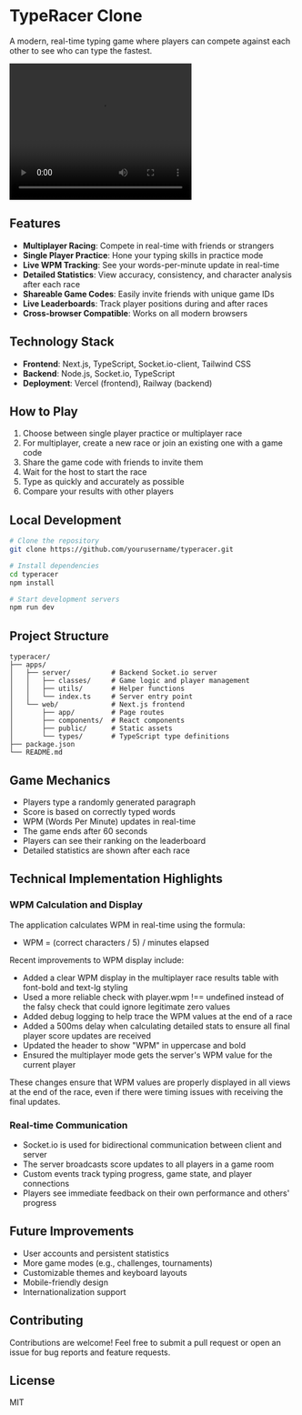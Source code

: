 # TypeRacer Clone

A modern, real-time typing game where players can compete against each other to see who can type the fastest.

<video src="https://www.youtube.com/watch?v=rTddvDdfsP8" width="320" height="240" controls></video>

## Features

- **Multiplayer Racing**: Compete in real-time with friends or strangers
- **Single Player Practice**: Hone your typing skills in practice mode
- **Live WPM Tracking**: See your words-per-minute update in real-time
- **Detailed Statistics**: View accuracy, consistency, and character analysis after each race
- **Shareable Game Codes**: Easily invite friends with unique game IDs
- **Live Leaderboards**: Track player positions during and after races
- **Cross-browser Compatible**: Works on all modern browsers

## Technology Stack

- **Frontend**: Next.js, TypeScript, Socket.io-client, Tailwind CSS
- **Backend**: Node.js, Socket.io, TypeScript
- **Deployment**: Vercel (frontend), Railway (backend)

## How to Play

1. Choose between single player practice or multiplayer race
2. For multiplayer, create a new race or join an existing one with a game code
3. Share the game code with friends to invite them
4. Wait for the host to start the race
5. Type as quickly and accurately as possible
6. Compare your results with other players

## Local Development

```bash
# Clone the repository
git clone https://github.com/yourusername/typeracer.git

# Install dependencies
cd typeracer
npm install

# Start development servers
npm run dev
```

## Project Structure

```
typeracer/
├── apps/
│   ├── server/          # Backend Socket.io server
│   │   ├── classes/     # Game logic and player management
│   │   ├── utils/       # Helper functions
│   │   └── index.ts     # Server entry point
│   └── web/             # Next.js frontend
│       ├── app/         # Page routes
│       ├── components/  # React components
│       ├── public/      # Static assets
│       └── types/       # TypeScript type definitions
├── package.json
└── README.md
```

## Game Mechanics

- Players type a randomly generated paragraph
- Score is based on correctly typed words
- WPM (Words Per Minute) updates in real-time
- The game ends after 60 seconds
- Players can see their ranking on the leaderboard
- Detailed statistics are shown after each race

## Technical Implementation Highlights

### WPM Calculation and Display

The application calculates WPM in real-time using the formula:

- WPM = (correct characters / 5) / minutes elapsed

Recent improvements to WPM display include:

- Added a clear WPM display in the multiplayer race results table with font-bold and text-lg styling
- Used a more reliable check with player.wpm !== undefined instead of the falsy check that could ignore legitimate zero values
- Added debug logging to help trace the WPM values at the end of a race
- Added a 500ms delay when calculating detailed stats to ensure all final player score updates are received
- Updated the header to show "WPM" in uppercase and bold
- Ensured the multiplayer mode gets the server's WPM value for the current player

These changes ensure that WPM values are properly displayed in all views at the end of the race, even if there were timing issues with receiving the final updates.

### Real-time Communication

- Socket.io is used for bidirectional communication between client and server
- The server broadcasts score updates to all players in a game room
- Custom events track typing progress, game state, and player connections
- Players see immediate feedback on their own performance and others' progress

## Future Improvements

- User accounts and persistent statistics
- More game modes (e.g., challenges, tournaments)
- Customizable themes and keyboard layouts
- Mobile-friendly design
- Internationalization support

## Contributing

Contributions are welcome! Feel free to submit a pull request or open an issue for bug reports and feature requests.

## License

MIT
